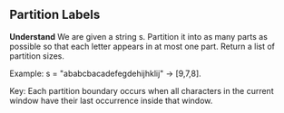 ## Partition Labels
**Understand**
We are given a string s. Partition it into as many parts as possible so that each letter appears in at most one part. Return a list of partition sizes.

Example:
s = "ababcbacadefegdehijhklij" → [9,7,8].

Key: Each partition boundary occurs when all characters in the current window have their last occurrence inside that window.